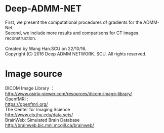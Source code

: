 # Deep-ADMM-NET

First, we present the computational procedures of gradients for the ADMM-Net. <br>
Second, we include more results and comparisons for CT images reconstruction.<br>
<br>
Created by Wang Han.SCU on 22/10/16.<br>
Copyright (C) 2016 Deep ADMM NETWORK. SCU. All rights reserved.<br>


# Image source
DICOM Image Library ：<br>
http://www.osirix-viewer.com/resources/dicom-image-library/ <br>
OpenfMRI : <br>
https://openfmri.org/ <br>
The Center for Imaging Science <br>
http://www.cis.jhu.edu/data.sets/<br>
BrainWeb: Simulated Brain Database<br>
http://brainweb.bic.mni.mcgill.ca/brainweb/<br>
